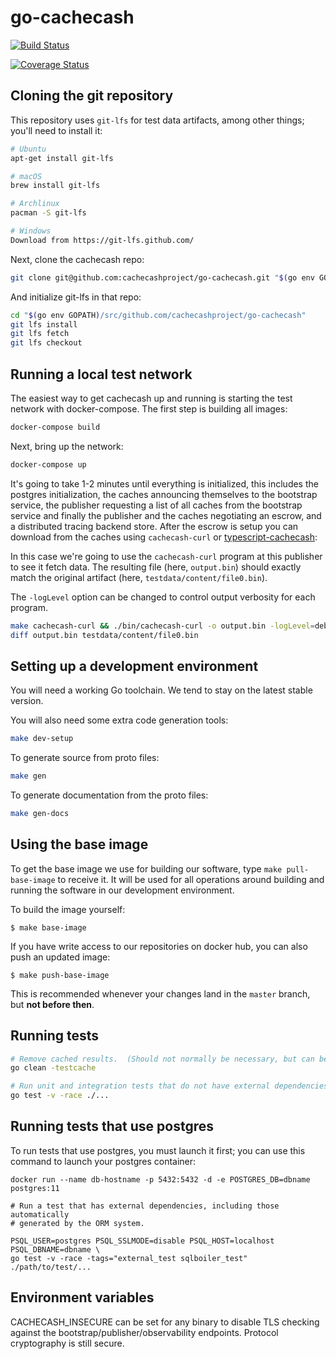 # go-cachecash

[![Build Status](https://travis-ci.com/cachecashproject/go-cachecash.svg?token=utLK2DGqpJaDNkKeJ4fh&branch=master)](https://travis-ci.com/cachecashproject/go-cachecash)

[![Coverage Status](https://coveralls.io/repos/github/cachecashproject/go-cachecash/badge.svg?t=0cosgH)](https://coveralls.io/github/cachecashproject/go-cachecash)

## Cloning the git repository

This repository uses `git-lfs` for test data artifacts, among other things; you'll need to install it:

```bash
# Ubuntu
apt-get install git-lfs

# macOS
brew install git-lfs

# Archlinux
pacman -S git-lfs

# Windows
Download from https://git-lfs.github.com/
```

Next, clone the cachecash repo:

```bash
git clone git@github.com:cachecashproject/go-cachecash.git "$(go env GOPATH)/src/github.com/cachecashproject/go-cachecash"
```

And initialize git-lfs in that repo:

```bash
cd "$(go env GOPATH)/src/github.com/cachecashproject/go-cachecash"
git lfs install
git lfs fetch
git lfs checkout
```

## Running a local test network

The easiest way to get cachecash up and running is starting the test network with docker-compose. The first step is
building all images:

```bash
docker-compose build
```

Next, bring up the network:

```bash
docker-compose up
```

It's going to take 1-2 minutes until everything is initialized, this includes the postgres initialization, the caches
announcing themselves to the bootstrap service, the publisher requesting a list of all caches from the bootstrap service
and finally the publisher and the caches negotiating an escrow, and a distributed tracing backend store. After the escrow
is setup you can download from the caches using `cachecash-curl` or [typescript-cachecash]:

In this case we're going to use the `cachecash-curl` program at this publisher to see it fetch data. The resulting file
(here, `output.bin`) should exactly match the original artifact (here, `testdata/content/file0.bin`).

The `-logLevel` option can be changed to control output verbosity for each program.

```bash
make cachecash-curl && ./bin/cachecash-curl -o output.bin -logLevel=debug -trace http://localhost:14268 cachecash://localhost:7070/file0.bin
diff output.bin testdata/content/file0.bin
```

[typescript-cachecash]: https://github.com/cachecashproject/typescript-cachecash

## Setting up a development environment

You will need a working Go toolchain.  We tend to stay on the latest stable version.

You will also need some extra code generation tools:

```bash
make dev-setup
```

To generate source from proto files:

```bash
make gen
```

To generate documentation from the proto files:

```bash
make gen-docs
```

## Using the base image

To get the base image we use for building our software, type `make
pull-base-image` to receive it. It will be used for all operations around
building and running the software in our development environment.

To build the image yourself:

```shell
$ make base-image
```

If you have write access to our repositories on docker hub, you can also push
an updated image:

```shell
$ make push-base-image
```

This is recommended whenever your changes land in the `master` branch, but
**not before then**.

## Running tests

```bash
# Remove cached results.  (Should not normally be necessary, but can be useful while working on the test suite.)
go clean -testcache

# Run unit and integration tests that do not have external dependencies.
go test -v -race ./...
```

## Running tests that use postgres

To run tests that use postgres, you must launch it first; you can use this command to launch your postgres container:

```shell
docker run --name db-hostname -p 5432:5432 -d -e POSTGRES_DB=dbname postgres:11

# Run a test that has external dependencies, including those automatically
# generated by the ORM system.

PSQL_USER=postgres PSQL_SSLMODE=disable PSQL_HOST=localhost PSQL_DBNAME=dbname \
go test -v -race -tags="external_test sqlboiler_test" ./path/to/test/...
```

## Environment variables

CACHECASH_INSECURE can be set for any binary to disable TLS checking against the
bootstrap/publisher/observability endpoints. Protocol cryptography is still
secure.
